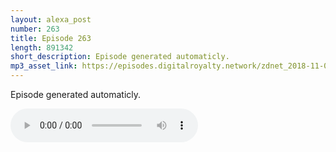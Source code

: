 ```yaml
---
layout: alexa_post
number: 263
title: Episode 263
length: 891342
short_description: Episode generated automaticly.
mp3_asset_link: https://episodes.digitalroyalty.network/zdnet_2018-11-04_01-00-17.mp3
---
```


Episode generated automaticly.

<audio controls>
    <source src="{{ page.mp3_asset_link }}" type="audio/mpeg">
</audio>